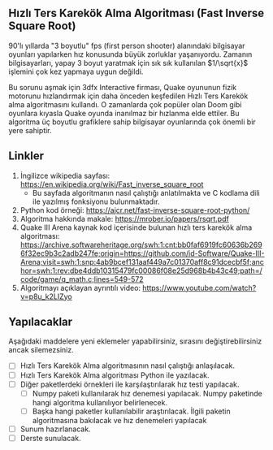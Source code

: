 ## Hızlı Ters Karekök Alma Algoritması (Fast Inverse Square Root)

90'lı yıllarda "3 boyutlu" fps (first person shooter) alanındaki bilgisayar oyunları yapılarken hız konusunda büyük zorluklar yaşanıyordu. Zamanın bilgisayarları, yapay 3 boyut yaratmak için sık sık kullanılan $1/\sqrt{x}$ işlemini çok kez yapmaya uygun değildi.

Bu sorunu aşmak için  3dfx Interactive firması, Quake oyununun fizik motorunu hızlandırmak için daha önceden keşfedilen Hızlı Ters Karekök alma algoritmasını kullandı. O zamanlarda çok popüler olan Doom gibi oyunlara kıyasla Quake oyunda inanılmaz bir hızlanma elde ettiler. Bu algoritma üç boyutlu grafiklere sahip bilgisayar oyunlarında çok önemli bir yere sahiptir.

## Linkler

1. İngilizce wikipedia sayfası: <https://en.wikipedia.org/wiki/Fast_inverse_square_root>
   - Bu sayfada algoritmanın nasıl çalıştığı anlatılmakta ve C kodlama dili ile yazılmış fonksiyonu bulunmaktadır.
2. Python kod örneği: <https://ajcr.net/fast-inverse-square-root-python/>
3. Algoritma hakkında makale: <https://mrober.io/papers/rsqrt.pdf>
4. Quake III Arena kaynak kod içerisinde bulunan hızlı ters karekök alma algoritması: <https://archive.softwareheritage.org/swh:1:cnt:bb0faf6919fc60636b2696f32ec9b3c2adb247fe;origin=https://github.com/id-Software/Quake-III-Arena;visit=swh:1:snp:4ab9bcef131aaf449a7c01370aff8c91dcecbf5f;anchor=swh:1:rev:dbe4ddb10315479fc00086f08e25d968b4b43c49;path=/code/game/q_math.c;lines=549-572>
5. Algoritmayı açıklayan ayrıntılı video: <https://www.youtube.com/watch?v=p8u_k2LIZyo>

## Yapılacaklar

Aşağıdaki maddelere yeni eklemeler yapabilirsiniz, sırasını değiştirebilirsiniz ancak silemezsiniz.

- [ ] Hızlı Ters Karekök Alma algoritmasının nasıl çalıştığı anlaşılacak.
- [ ] Hızlı Ters Karekök Alma algoritması Python ile yazılacak.
- [ ] Diğer paketlerdeki örnekleri ile karşılaştırılarak hız testi yapılacak.
  - [ ] Numpy paketi kullanılarak hız denemesi yapılacak. Numpy paketinde hangi algoritma kullanılıyor belirlenecek.
  - [ ] Başka hangi paketler kullanılabilir araştırılacak. İlgili paketin algoritmasına bakılacak ve hız denemeleri yapılacak
- [ ] Sunum hazırlanacak.
- [ ] Derste sunulacak.